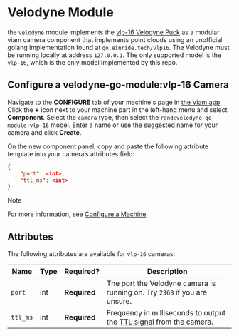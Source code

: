 
# Velodyne Module

the `velodyne` module implements the [vlp-16 Velodyne Puck](https://ouster.com/products/hardware/vlp-16) as a modular viam camera component that implements point clouds using an unofficial golang implementation found at `go.einride.tech/vlp16`.
The Velodyne must be running locally at address `127.0.0.1`.
The only supported model is the `vlp-16`, which is the only model implemented by this repo.

## Configure a velodyne-go-module:vlp-16 Camera

Navigate to the **CONFIGURE** tab of your machine's page in [the Viam app](https://app.viam.com).
Click the **+** icon next to your machine part in the left-hand menu and select **Component**.
Select the `camera` type, then select the `rand:velodyne-go-module:vlp-16` model.
Enter a name or use the suggested name for your camera and click **Create**.

On the new component panel, copy and paste the following attribute template into your camera’s attributes field:

```json
{
    "port": <int>,
    "ttl_ms": <int>
}
```

> [!NOTE]
> For more information, see [Configure a Machine](/build/configure/).

## Attributes
The following attributes are available for `vlp-16` cameras:

| Name | Type | Required? | Description |
| ---- | ---- | --------- | ----------- |
| `port` | int | **Required** | The port the Velodyne camera is running on. Try `2368` if you are unsure. |
| `ttl_ms` | int | **Required** | Frequency in milliseconds to output the [TTL signal](https://en.wikipedia.org/wiki/Transistor%E2%80%93transistor_logic) from the camera. |
